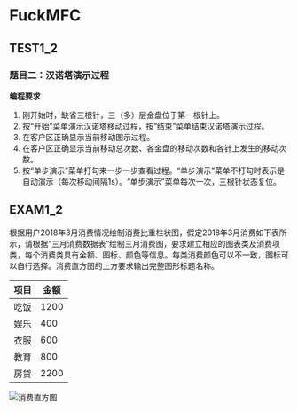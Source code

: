 # FuckMFC

## TEST1_2

  

### **题目二：汉诺塔演示过程**

**编程要求**

1. 刚开始时，缺省三根针，三（多）层金盘位于第一根针上。
2. 按“开始”菜单演示汉诺塔移动过程，按“结束”菜单结束汉诺塔演示过程。
3. 在客户区正确显示当前移动图示过程。
4. 在客户区正确显示当前移动总次数、各金盘的移动次数和各针上发生的移动次数。
5.  按“单步演示”菜单打勾来一步一步查看过程。“单步演示”菜单不打勾时表示是自动演示（每次移动间隔1s）。“单步演示”菜单每次一次，三根针状态复位。 

##  EXAM1_2 

根据用户2018年3月消费情况绘制消费比重柱状图，假定2018年3月消费如下表所示，请根据“三月消费数据表”绘制三月消费图，要求建立相应的图表类及消费项类，每个消费类具有金额、图标、颜色等信息。每类消费颜色可以不一致，图标可以自行选择。消费直方图的上方要求输出完整图形标题名称。

| 项目| 金额|
| ---- | ---- |
| 吃饭 | 1200 |
| 娱乐 | 400  |
| 衣服 | 600  |
| 教育 | 800  |
| 房贷 | 2200 |

![消费直方图](https://i.loli.net/2019/11/06/If7cP52QsqMb1Vk.jpg)